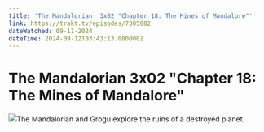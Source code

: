```yaml
---
title: 'The Mandalorian  3x02 "Chapter 18: The Mines of Mandalore"' 
link: https://trakt.tv/episodes/7305882
dateWatched: 09-11-2024
dateTime: 2024-09-12T03:43:13.000000Z
---
```

# The Mandalorian  3x02 "Chapter 18: The Mines of Mandalore"

![](https://walter-r2.trakt.tv/images/episodes/007/305/882/screenshots/thumb/632ce87cfd.jpg)The Mandalorian and Grogu explore the ruins of a destroyed planet.